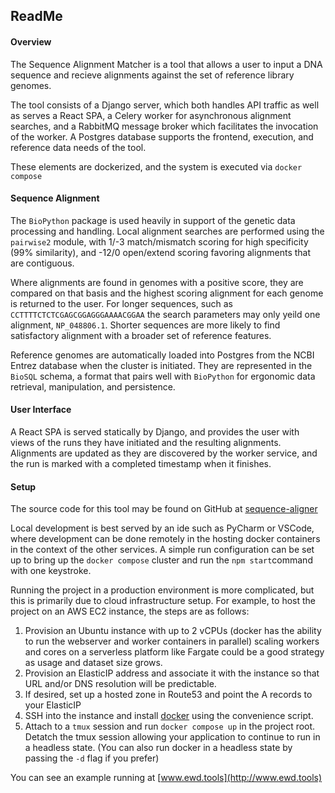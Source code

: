 ## ReadMe

#### Overview

The Sequence Alignment Matcher is a tool that allows a user to input a DNA sequence and recieve alignments against the set of reference library genomes.

The tool consists of a Django server, which both handles API traffic as well as serves a React SPA, a Celery worker for asynchronous alignment searches, and a RabbitMQ message broker which facilitates the invocation of the worker. A Postgres database supports the frontend, execution, and reference data needs of the tool.

These elements are dockerized, and the system is executed via `docker compose`

#### Sequence Alignment

The `BioPython` package is used heavily in support of the genetic data processing and handling. Local alignment searches are performed using the `pairwise2` module, with 1/-3 match/mismatch scoring for high specificity (99% similarity), and -12/0 open/extend scoring favoring alignments that are contiguous.

Where alignments are found in genomes with a positive score, they are compared on that basis and the highest scoring alignment for each genome is returned to the user. For longer sequences, such as `CCTTTTCTCTCGAGCGGAGGGAAAACGGAA` the search parameters may only yeild one alignment, `NP_048806.1`. Shorter sequences are more likely to find satisfactory alignment with a broader set of reference features.

Reference genomes are automatically loaded into Postgres from the NCBI Entrez database when the cluster is initiated. They are represented in the  `BioSQL` schema, a format that pairs well with `BioPython` for ergonomic data retrieval, manipulation, and persistence.

#### User Interface

A React SPA is served statically by Django, and provides the user with views of the runs they have initiated and the resulting alignments. Alignments are updated as they are discovered by the worker service, and the run is marked with a completed timestamp when it finishes.

#### Setup

The source code for this tool may be found on GitHub at [sequence-aligner](https://github.com/emerdenny/sequence-aligner) 

Local development is best served by an ide such as PyCharm or VSCode, where development can be done remotely in the hosting docker containers in the context of the other services. A simple run configuration can be set up to bring up the `docker compose` cluster and run the `npm start`command with one keystroke.

Running the project in a production environment is more complicated, but this is primarily due to cloud infrastructure setup. For example, to host the project on an AWS EC2 instance, the steps are as follows:

1. Provision an Ubuntu instance with up to 2 vCPUs (docker has the ability to run the webserver and worker containers in parallel) scaling workers and cores on a serverless platform like Fargate could be a good strategy as usage and dataset size grows.
2. Provision an ElasticIP address and associate it with the instance so that URL and/or DNS resolution will be predictable.
3. If desired, set up a hosted zone in Route53 and point the A records to your ElasticIP
4. SSH into the instance and install [docker](https://docs.docker.com/engine/install/ubuntu/) using the convenience script.
5. Attach to a `tmux` session and run `docker compose up` in the project root. Detatch the tmux session allowing your application to continue to run in a headless state. (You can also run docker in a headless state by passing the `-d` flag if you prefer)

You can see an example running at [www.ewd.tools](http://www.ewd.tools)
